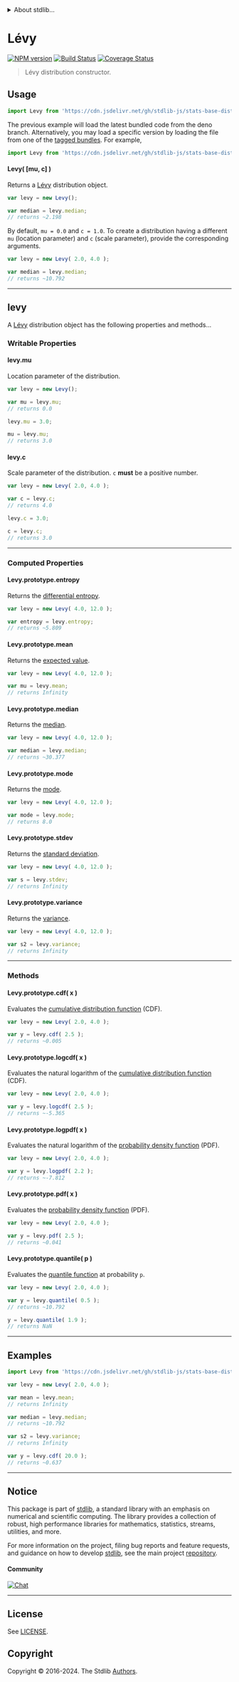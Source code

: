 <!--

@license Apache-2.0

Copyright (c) 2018 The Stdlib Authors.

Licensed under the Apache License, Version 2.0 (the "License");
you may not use this file except in compliance with the License.
You may obtain a copy of the License at

   http://www.apache.org/licenses/LICENSE-2.0

Unless required by applicable law or agreed to in writing, software
distributed under the License is distributed on an "AS IS" BASIS,
WITHOUT WARRANTIES OR CONDITIONS OF ANY KIND, either express or implied.
See the License for the specific language governing permissions and
limitations under the License.

-->


<details>
  <summary>
    About stdlib...
  </summary>
  <p>We believe in a future in which the web is a preferred environment for numerical computation. To help realize this future, we've built stdlib. stdlib is a standard library, with an emphasis on numerical and scientific computation, written in JavaScript (and C) for execution in browsers and in Node.js.</p>
  <p>The library is fully decomposable, being architected in such a way that you can swap out and mix and match APIs and functionality to cater to your exact preferences and use cases.</p>
  <p>When you use stdlib, you can be absolutely certain that you are using the most thorough, rigorous, well-written, studied, documented, tested, measured, and high-quality code out there.</p>
  <p>To join us in bringing numerical computing to the web, get started by checking us out on <a href="https://github.com/stdlib-js/stdlib">GitHub</a>, and please consider <a href="https://opencollective.com/stdlib">financially supporting stdlib</a>. We greatly appreciate your continued support!</p>
</details>

# Lévy

[![NPM version][npm-image]][npm-url] [![Build Status][test-image]][test-url] [![Coverage Status][coverage-image]][coverage-url] <!-- [![dependencies][dependencies-image]][dependencies-url] -->

> Lévy distribution constructor.

<!-- Section to include introductory text. Make sure to keep an empty line after the intro `section` element and another before the `/section` close. -->

<section class="intro">

</section>

<!-- /.intro -->

<!-- Package usage documentation. -->



<section class="usage">

## Usage

```javascript
import Levy from 'https://cdn.jsdelivr.net/gh/stdlib-js/stats-base-dists-levy-ctor@deno/mod.js';
```
The previous example will load the latest bundled code from the deno branch. Alternatively, you may load a specific version by loading the file from one of the [tagged bundles](https://github.com/stdlib-js/stats-base-dists-levy-ctor/tags). For example,

```javascript
import Levy from 'https://cdn.jsdelivr.net/gh/stdlib-js/stats-base-dists-levy-ctor@v0.2.0-deno/mod.js';
```

#### Levy( \[mu, c] )

Returns a [Lévy][levy-distribution] distribution object.

```javascript
var levy = new Levy();

var median = levy.median;
// returns ~2.198
```

By default, `mu = 0.0` and `c = 1.0`. To create a distribution having a different `mu` (location parameter) and `c` (scale parameter), provide the corresponding arguments.

```javascript
var levy = new Levy( 2.0, 4.0 );

var median = levy.median;
// returns ~10.792
```

* * *

## levy

A [Lévy][levy-distribution] distribution object has the following properties and methods...

### Writable Properties

#### levy.mu

Location parameter of the distribution.

```javascript
var levy = new Levy();

var mu = levy.mu;
// returns 0.0

levy.mu = 3.0;

mu = levy.mu;
// returns 3.0
```

#### levy.c

Scale parameter of the distribution. `c` **must** be a positive number.

```javascript
var levy = new Levy( 2.0, 4.0 );

var c = levy.c;
// returns 4.0

levy.c = 3.0;

c = levy.c;
// returns 3.0
```

* * *

### Computed Properties

#### Levy.prototype.entropy

Returns the [differential entropy][entropy].

```javascript
var levy = new Levy( 4.0, 12.0 );

var entropy = levy.entropy;
// returns ~5.809
```

#### Levy.prototype.mean

Returns the [expected value][expected-value].

```javascript
var levy = new Levy( 4.0, 12.0 );

var mu = levy.mean;
// returns Infinity
```

#### Levy.prototype.median

Returns the [median][median].

```javascript
var levy = new Levy( 4.0, 12.0 );

var median = levy.median;
// returns ~30.377
```

#### Levy.prototype.mode

Returns the [mode][mode].

```javascript
var levy = new Levy( 4.0, 12.0 );

var mode = levy.mode;
// returns 8.0
```

#### Levy.prototype.stdev

Returns the [standard deviation][standard-deviation].

```javascript
var levy = new Levy( 4.0, 12.0 );

var s = levy.stdev;
// returns Infinity
```

#### Levy.prototype.variance

Returns the [variance][variance].

```javascript
var levy = new Levy( 4.0, 12.0 );

var s2 = levy.variance;
// returns Infinity
```

* * *

### Methods

#### Levy.prototype.cdf( x )

Evaluates the [cumulative distribution function][cdf] (CDF).

```javascript
var levy = new Levy( 2.0, 4.0 );

var y = levy.cdf( 2.5 );
// returns ~0.005
```

#### Levy.prototype.logcdf( x )

Evaluates the natural logarithm of the [cumulative distribution function][cdf] (CDF).

```javascript
var levy = new Levy( 2.0, 4.0 );

var y = levy.logcdf( 2.5 );
// returns ~-5.365
```

#### Levy.prototype.logpdf( x )

Evaluates the natural logarithm of the [probability density function][pdf] (PDF).

```javascript
var levy = new Levy( 2.0, 4.0 );

var y = levy.logpdf( 2.2 );
// returns ~-7.812
```

#### Levy.prototype.pdf( x )

Evaluates the [probability density function][pdf] (PDF).

```javascript
var levy = new Levy( 2.0, 4.0 );

var y = levy.pdf( 2.5 );
// returns ~0.041
```

#### Levy.prototype.quantile( p )

Evaluates the [quantile function][quantile-function] at probability `p`.

```javascript
var levy = new Levy( 2.0, 4.0 );

var y = levy.quantile( 0.5 );
// returns ~10.792

y = levy.quantile( 1.9 );
// returns NaN
```

</section>

<!-- /.usage -->

<!-- Package usage notes. Make sure to keep an empty line after the `section` element and another before the `/section` close. -->

<section class="notes">

</section>

<!-- /.notes -->

<!-- Package usage examples. -->

* * *

<section class="examples">

## Examples

<!-- eslint no-undef: "error" -->

```javascript
import Levy from 'https://cdn.jsdelivr.net/gh/stdlib-js/stats-base-dists-levy-ctor@deno/mod.js';

var levy = new Levy( 2.0, 4.0 );

var mean = levy.mean;
// returns Infinity

var median = levy.median;
// returns ~10.792

var s2 = levy.variance;
// returns Infinity

var y = levy.cdf( 20.0 );
// returns ~0.637
```

</section>

<!-- /.examples -->

<!-- Section to include cited references. If references are included, add a horizontal rule *before* the section. Make sure to keep an empty line after the `section` element and another before the `/section` close. -->

<section class="references">

</section>

<!-- /.references -->

<!-- Section for related `stdlib` packages. Do not manually edit this section, as it is automatically populated. -->

<section class="related">

</section>

<!-- /.related -->

<!-- Section for all links. Make sure to keep an empty line after the `section` element and another before the `/section` close. -->


<section class="main-repo" >

* * *

## Notice

This package is part of [stdlib][stdlib], a standard library with an emphasis on numerical and scientific computing. The library provides a collection of robust, high performance libraries for mathematics, statistics, streams, utilities, and more.

For more information on the project, filing bug reports and feature requests, and guidance on how to develop [stdlib][stdlib], see the main project [repository][stdlib].

#### Community

[![Chat][chat-image]][chat-url]

---

## License

See [LICENSE][stdlib-license].


## Copyright

Copyright &copy; 2016-2024. The Stdlib [Authors][stdlib-authors].

</section>

<!-- /.stdlib -->

<!-- Section for all links. Make sure to keep an empty line after the `section` element and another before the `/section` close. -->

<section class="links">

[npm-image]: http://img.shields.io/npm/v/@stdlib/stats-base-dists-levy-ctor.svg
[npm-url]: https://npmjs.org/package/@stdlib/stats-base-dists-levy-ctor

[test-image]: https://github.com/stdlib-js/stats-base-dists-levy-ctor/actions/workflows/test.yml/badge.svg?branch=v0.2.0
[test-url]: https://github.com/stdlib-js/stats-base-dists-levy-ctor/actions/workflows/test.yml?query=branch:v0.2.0

[coverage-image]: https://img.shields.io/codecov/c/github/stdlib-js/stats-base-dists-levy-ctor/main.svg
[coverage-url]: https://codecov.io/github/stdlib-js/stats-base-dists-levy-ctor?branch=main

<!--

[dependencies-image]: https://img.shields.io/david/stdlib-js/stats-base-dists-levy-ctor.svg
[dependencies-url]: https://david-dm.org/stdlib-js/stats-base-dists-levy-ctor/main

-->

[chat-image]: https://img.shields.io/gitter/room/stdlib-js/stdlib.svg
[chat-url]: https://app.gitter.im/#/room/#stdlib-js_stdlib:gitter.im

[stdlib]: https://github.com/stdlib-js/stdlib

[stdlib-authors]: https://github.com/stdlib-js/stdlib/graphs/contributors

[umd]: https://github.com/umdjs/umd
[es-module]: https://developer.mozilla.org/en-US/docs/Web/JavaScript/Guide/Modules

[deno-url]: https://github.com/stdlib-js/stats-base-dists-levy-ctor/tree/deno
[deno-readme]: https://github.com/stdlib-js/stats-base-dists-levy-ctor/blob/deno/README.md
[umd-url]: https://github.com/stdlib-js/stats-base-dists-levy-ctor/tree/umd
[umd-readme]: https://github.com/stdlib-js/stats-base-dists-levy-ctor/blob/umd/README.md
[esm-url]: https://github.com/stdlib-js/stats-base-dists-levy-ctor/tree/esm
[esm-readme]: https://github.com/stdlib-js/stats-base-dists-levy-ctor/blob/esm/README.md
[branches-url]: https://github.com/stdlib-js/stats-base-dists-levy-ctor/blob/main/branches.md

[stdlib-license]: https://raw.githubusercontent.com/stdlib-js/stats-base-dists-levy-ctor/main/LICENSE

[levy-distribution]: https://en.wikipedia.org/wiki/L%C3%A9vy_distribution

[cdf]: https://en.wikipedia.org/wiki/Cumulative_distribution_function

[pdf]: https://en.wikipedia.org/wiki/Probability_density_function

[quantile-function]: https://en.wikipedia.org/wiki/Quantile_function

[entropy]: https://en.wikipedia.org/wiki/Entropy_%28information_theory%29

[expected-value]: https://en.wikipedia.org/wiki/Expected_value

[median]: https://en.wikipedia.org/wiki/Median

[mode]: https://en.wikipedia.org/wiki/Mode_%28statistics%29

[standard-deviation]: https://en.wikipedia.org/wiki/Standard_deviation

[variance]: https://en.wikipedia.org/wiki/Variance

</section>

<!-- /.links -->
